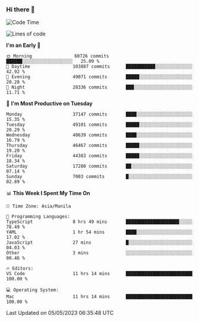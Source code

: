 ### Hi there 👋

<!--START_SECTION:waka-->
![Code Time](http://img.shields.io/badge/Code%20Time-3%2C898%20hrs%2047%20mins-blue)

![Lines of code](https://img.shields.io/badge/From%20Hello%20World%20I%27ve%20Written-99.5%20million%20lines%20of%20code-blue)

**I'm an Early 🐤** 

```text
🌞 Morning                60726 commits       ██████░░░░░░░░░░░░░░░░░░░   25.09 % 
🌆 Daytime                103887 commits      ███████████░░░░░░░░░░░░░░   42.92 % 
🌃 Evening                49071 commits       █████░░░░░░░░░░░░░░░░░░░░   20.28 % 
🌙 Night                  28336 commits       ███░░░░░░░░░░░░░░░░░░░░░░   11.71 % 
```
📅 **I'm Most Productive on Tuesday** 

```text
Monday                   37147 commits       ████░░░░░░░░░░░░░░░░░░░░░   15.35 % 
Tuesday                  49101 commits       █████░░░░░░░░░░░░░░░░░░░░   20.29 % 
Wednesday                40639 commits       ████░░░░░░░░░░░░░░░░░░░░░   16.79 % 
Thursday                 46467 commits       █████░░░░░░░░░░░░░░░░░░░░   19.20 % 
Friday                   44383 commits       █████░░░░░░░░░░░░░░░░░░░░   18.34 % 
Saturday                 17280 commits       ██░░░░░░░░░░░░░░░░░░░░░░░   07.14 % 
Sunday                   7003 commits        █░░░░░░░░░░░░░░░░░░░░░░░░   02.89 % 
```


📊 **This Week I Spent My Time On** 

```text
🕑︎ Time Zone: Asia/Manila

💬 Programming Languages: 
TypeScript               8 hrs 49 mins       ████████████████████░░░░░   78.49 % 
YAML                     1 hr 54 mins        ████░░░░░░░░░░░░░░░░░░░░░   17.02 % 
JavaScript               27 mins             █░░░░░░░░░░░░░░░░░░░░░░░░   04.03 % 
Other                    3 mins              ░░░░░░░░░░░░░░░░░░░░░░░░░   00.46 % 

🔥 Editors: 
VS Code                  11 hrs 14 mins      █████████████████████████   100.00 % 

💻 Operating System: 
Mac                      11 hrs 14 mins      █████████████████████████   100.00 % 
```


 Last Updated on 05/05/2023 06:35:48 UTC
<!--END_SECTION:waka-->


<!--
**rad182/rad182** is a ✨ _special_ ✨ repository because its `README.md` (this file) appears on your GitHub profile.

Here are some ideas to get you started:

- 🔭 I’m currently working on ...
- 🌱 I’m currently learning ...
- 👯 I’m looking to collaborate on ...
- 🤔 I’m looking for help with ...
- 💬 Ask me about ...
- 📫 How to reach me: ...
- 😄 Pronouns: ...
- ⚡ Fun fact: ...
-->
